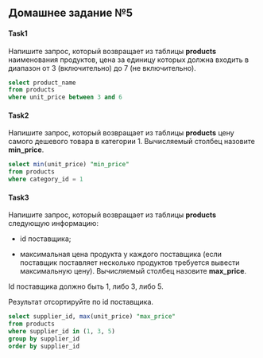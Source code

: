 ## Домашнее задание №5

#### Task1

Напишите запрос, который возвращает из таблицы **products** наименования продуктов, цена за единицу которых должна входить в диапазон от 3 (включительно) до 7 (не включительно).

```sql
select product_name
from products
where unit_price between 3 and 6
```

#### Task2

Напишите запрос, который возвращает из таблицы **products** цену самого дешевого товара в категории 1. Вычисляемый столбец назовите **min_price**.

```sql
select min(unit_price) "min_price"
from products
where category_id = 1
```

#### Task3

Напишите запрос, который возвращает из таблицы **products** следующую информацию:

- id поставщика;

- максимальная цена продукта у каждого поставщика (если поставщик поставляет несколько продуктов требуется вывести максимальную цену). Вычисляемый столбец назовите **max_price**.

Id поставщика должно быть 1, либо 3, либо 5.

Результат отсортируйте по id поставщика.

```sql
select supplier_id, max(unit_price) "max_price"
from products
where supplier_id in (1, 3, 5)
group by supplier_id
order by supplier_id
```
